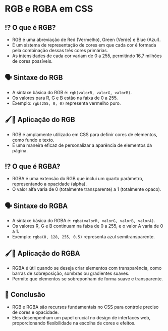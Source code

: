 # RGB e RGBA em CSS

## ⁉ O que é RGB?
- RGB é uma abreviação de Red (Vermelho), Green (Verde) e Blue (Azul).
- É um sistema de representação de cores em que cada cor é formada pela combinação dessas três cores primárias.
- As intensidades de cada cor variam de 0 a 255, permitindo 16,7 milhões de cores possíveis.

## 🗣 Sintaxe do RGB
- A sintaxe básica do RGB é: `rgb(valorR, valorG, valorB)`.
- Os valores para R, G e B estão na faixa de 0 a 255.
- Exemplo: `rgb(255, 0, 0)` representa vermelho puro.

## 🖌🎨 Aplicação do RGB
- RGB é amplamente utilizado em CSS para definir cores de elementos, como fundo e texto.
- É uma maneira eficaz de personalizar a aparência de elementos da página.

## ⁉ O que é RGBA?
- RGBA é uma extensão do RGB que inclui um quarto parâmetro, representando a opacidade (alpha).
- O valor alfa varia de 0 (totalmente transparente) a 1 (totalmente opaco).

## 🗣 Sintaxe do RGBA
- A sintaxe básica do RGBA é: `rgba(valorR, valorG, valorB, valorA)`.
- Os valores R, G e B continuam na faixa de 0 a 255, e o valor A varia de 0 a 1.
- Exemplo: `rgba(0, 128, 255, 0.5)` representa azul semitransparente.

## 🖌🎨 Aplicação do RGBA
- RGBA é útil quando se deseja criar elementos com transparência, como barras de sobreposição, sombras ou gradientes suaves.
- Permite que elementos se sobreponham de forma suave e transparente.

## 🏁 Conclusão
- RGB e RGBA são recursos fundamentais no CSS para controle preciso de cores e opacidade.
- Eles desempenham um papel crucial no design de interfaces web, proporcionando flexibilidade na escolha de cores e efeitos.

